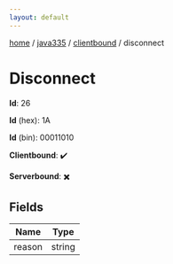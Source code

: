```yaml
---
layout: default
---
```


[home](/)  /  [java335](/protocol/java335)  /  [clientbound](/protocol/java335/clientbound)  /  disconnect

# Disconnect

**Id**: 26

**Id** (hex): 1A

**Id** (bin): 00011010

**Clientbound**: ✔️

**Serverbound**: ✖️

## Fields

Name | Type
---|---
reason | string

